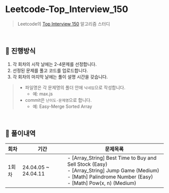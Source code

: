 # Leetcode-Top_Interview_150

> Leetcode의 [Top Interview 150](https://leetcode.com/studyplan/top-interview-150/) 알고리즘 스터디

<br />

## 📌 진행방식

1. 각 회차의 시작 날에는 2-4문제를 선정합니다.
2. 선정된 문제를 풀고 코드를 업로드합니다.
3. 각 회차의 마지막 날에는 풀이 설명 시간을 갖습니다.

> - 파일명은 각 문제명의 폴더 안에 `닉네임`으로 작성합니다.
>   - 예: max.js
> - commit은 `난이도-문제명`으로 합니다.
>   - 예: Easy-Merge Sorted Array

<br />

## 📌 풀이내역

| 회차  | 기간                | 문제목록                                               |
| ----- | ------------------- | ------------------------------------------------------ |
| 1회차 | 24.04.05 ~ 24.04.11 | - [Array_String] Best Time to Buy and Sell Stock (Easy)<br />- [Array_String] Jump Game (Medium)<br />- [Math] Palindrome Number (Easy)<br />- [Math] Pow(x, n) (Medium) |
